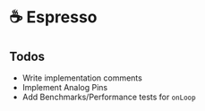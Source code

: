 # ☕️ Espresso

## Todos

- Write implementation comments
- Implement Analog Pins
- Add Benchmarks/Performance tests for `onLoop`
